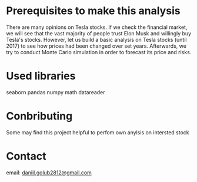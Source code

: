 # Prerequisites to make this analysis
There are many opinions on Tesla stocks. If we check the financial market, we will see that the vast majority of people trust Elon Musk and willingly buy Tesla's stocks. However, let us build a basic analysis on Tesla stocks (until 2017) to see how prices had been changed over set years. Afterwards, we try to conduct Monte Carlo simulation in order to forecast its price and risks.
# Used libraries
seaborn
pandas
numpy
math
datareader
# Conbributing
Some may find this project helpful to perfom own anylsis on intersted stock
# Contact
email: daniil.golub2812@gmail.com
